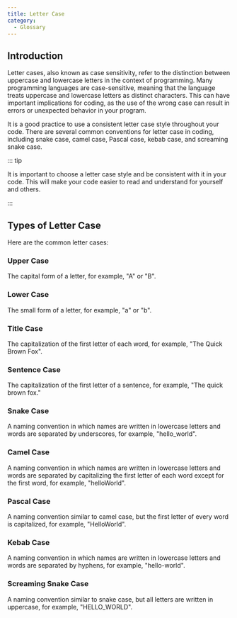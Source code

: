 ```yaml
---
title: Letter Case
category:
  - Glossary
---
```


## Introduction

Letter cases, also known as case sensitivity, refer to the distinction between uppercase and lowercase letters in the context of programming. Many programming languages are case-sensitive, meaning that the language treats uppercase and lowercase letters as distinct characters. This can have important implications for coding, as the use of the wrong case can result in errors or unexpected behavior in your program.

It is a good practice to use a consistent letter case style throughout your code. There are several common conventions for letter case in coding, including snake case, camel case, Pascal case, kebab case, and screaming snake case.

::: tip

It is important to choose a letter case style and be consistent with it in your code. This will make your code easier to read and understand for yourself and others.

:::

## Types of Letter Case

Here are the common letter cases:

### Upper Case

The capital form of a letter, for example, "A" or "B".

### Lower Case

The small form of a letter, for example, "a" or "b".

### Title Case

The capitalization of the first letter of each word, for example, "The Quick Brown Fox".

### Sentence Case

The capitalization of the first letter of a sentence, for example, "The quick brown fox."

### Snake Case

A naming convention in which names are written in lowercase letters and words are separated by underscores, for example, "hello_world".

### Camel Case

A naming convention in which names are written in lowercase letters and words are separated by capitalizing the first letter of each word except for the first word, for example, "helloWorld".

### Pascal Case

A naming convention similar to camel case, but the first letter of every word is capitalized, for example, "HelloWorld".

### Kebab Case

A naming convention in which names are written in lowercase letters and words are separated by hyphens, for example, "hello-world".

### Screaming Snake Case

A naming convention similar to snake case, but all letters are written in uppercase, for example, "HELLO_WORLD".
